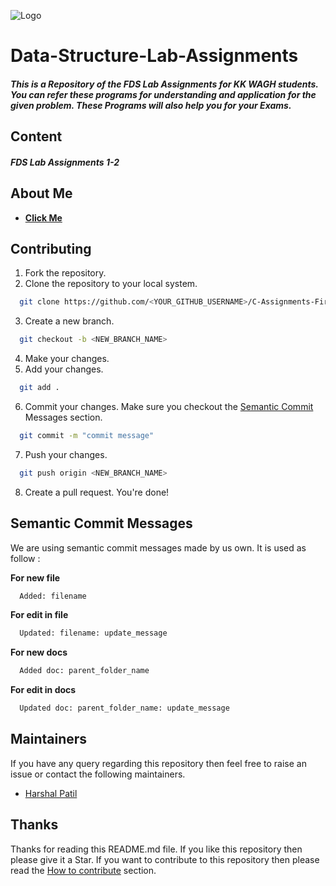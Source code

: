 ![Logo](https://www.bookmyessay.com/wp-content/themes/bme-gk/assets/img/academic-assignment-banner.png)

# Data-Structure-Lab-Assignments

##### This is a Repository of the FDS Lab Assignments for KK WAGH students. You can refer these programs for understanding and application for the given problem. These Programs will also help you for your Exams.

## Content

##### **FDS Lab Assignments 1-2**

## About Me

- [**Click Me**](https://www.github.com/harshalself)

## Contributing

1. Fork the repository.
2. Clone the repository to your local system.

```bash
  git clone https://github.com/<YOUR_GITHUB_USERNAME>/C-Assignments-First-Repo
```

3. Create a new branch.

```bash
  git checkout -b <NEW_BRANCH_NAME>
```

4. Make your changes.
5. Add your changes.

```bash
  git add .
```

6. Commit your changes. Make sure you checkout the [Semantic Commit](#semantic-commit-messages) Messages section.

```bash
  git commit -m "commit message"
```

7. Push your changes.

```bash
  git push origin <NEW_BRANCH_NAME>
```

8. Create a pull request. You're done!

## Semantic Commit Messages

We are using semantic commit messages made by us own. It is used as follow :

**For new file**

```bash
  Added: filename
```

**For edit in file**

```bash
  Updated: filename: update_message
```

**For new docs**

```bash
  Added doc: parent_folder_name
```

**For edit in docs**

```bash
  Updated doc: parent_folder_name: update_message
```

## Maintainers

If you have any query regarding this repository then feel free to raise an issue or contact the following maintainers.

- [Harshal Patil](https://www.github.com/harshalself)

## Thanks

Thanks for reading this README.md file. If you like this repository then please give it a Star. If you want to contribute to this repository then please read the [How to contribute](#contributing) section.
